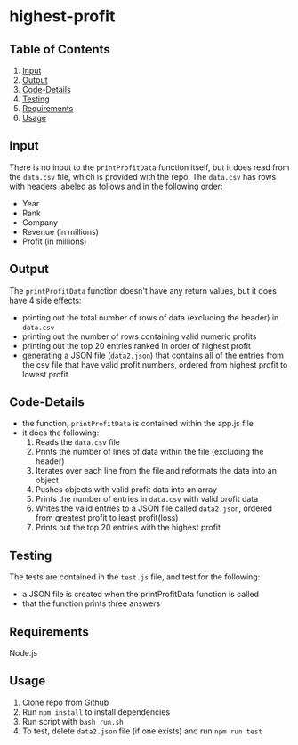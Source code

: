 # highest-profit

## Table of Contents
  1. [Input](#Input)
  2. [Output](#Output)
  3. [Code-Details](#Code-Details)
  4. [Testing](#Testing)
  5. [Requirements](#Requirements)
  6. [Usage](#Usage)

## Input

There is no input to the ```printProfitData``` function itself, but it does read from the ```data.csv``` file, which is provided with the repo. The ```data.csv``` has rows with headers labeled as follows and in the following order:
  - Year
  - Rank
  - Company
  - Revenue (in millions)
  - Profit (in millions)

## Output

The ```printProfitData``` function doesn't have any return values, but it does have 4 side effects:
   - printing out the total number of rows of data (excluding the header) in ```data.csv```
   - printing out the number of rows containing valid numeric profits
   - printing out the top 20 entries ranked in order of highest profit
   - generating a JSON file (```data2.json```) that contains all of the entries from the csv file that have valid profit numbers, ordered from highest profit to lowest profit

## Code-Details

  - the function, ```printProfitData``` is contained within the app.js file
  - it does the following:
    1. Reads the ```data.csv``` file
    2. Prints the number of lines of data within the file (excluding the header)
    3. Iterates over each line from the file and reformats the data into an object
    4. Pushes objects with valid profit data into an array
    5. Prints the number of entries in ```data.csv``` with valid profit data
    6. Writes the valid entries to a JSON file called ```data2.json```, ordered from greatest profit to least profit(loss)
    7. Prints out the top 20 entries with the highest profit

## Testing

The tests are contained in the ```test.js``` file, and test for the following:
   - a JSON file is created when the printProfitData function is called
   - that the function prints three answers

## Requirements

  Node.js

## Usage

  1. Clone repo from Github
  2. Run ```npm install``` to install dependencies
  3. Run script with ```bash run.sh```
  4. To test, delete ```data2.json``` file (if one exists) and run ```npm run test```



